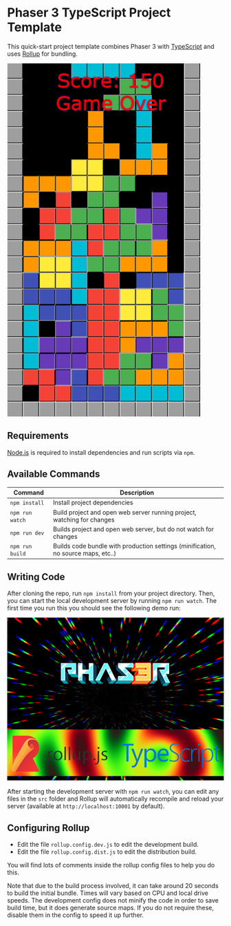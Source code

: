# Phaser 3 TypeScript Project Template

This quick-start project template combines Phaser 3 with [TypeScript](https://www.typescriptlang.org/) and uses [Rollup](https://rollupjs.org) for bundling.

![tetris screen](tetris.png)

## Requirements

[Node.js](https://nodejs.org) is required to install dependencies and run scripts via `npm`.

## Available Commands

| Command | Description |
|---------|-------------|
| `npm install` | Install project dependencies |
| `npm run watch` | Build project and open web server running project, watching for changes |
| `npm run dev` | Builds project and open web server, but do not watch for changes |
| `npm run build` | Builds code bundle with production settings (minification, no source maps, etc..) |

## Writing Code

After cloning the repo, run `npm install` from your project directory. Then, you can start the local development
server by running `npm run watch`. The first time you run this you should see the following demo run:

![Screenshot](screenshot.png "Phaser 3 Example")

After starting the development server with `npm run watch`, you can edit any files in the `src` folder
and Rollup will automatically recompile and reload your server (available at `http://localhost:10001`
by default).

## Configuring Rollup

* Edit the file `rollup.config.dev.js` to edit the development build.
* Edit the file `rollup.config.dist.js` to edit the distribution build.

You will find lots of comments inside the rollup config files to help you do this.

Note that due to the build process involved, it can take around 20 seconds to build the initial bundle. Times will vary based on CPU and local drive speeds. The development config does not minify the code in order to save build time, but it does generate source maps. If you do not require these, disable them in the config to speed it up further.

